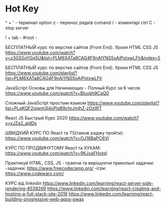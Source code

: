 # Hot Key

^ + ' - термінал
option z - перенос рядків
comand / - коментарі
ctrl C - stop server

! + tab - <document>
#root - <div id="root"></div>

БЕСПЛАТНЫЙ курс по верстке сайтов (Front End). Уроки HTML CSS JS
https://www.youtube.com/watch?v=z3GS5oYGq5U&list=PLM6XATa8CAG4F9nAIYNS5oAiPotxwLFIr&index=5

БЕСПЛАТНЫЙ курс по верстке сайтов (Front End). Уроки HTML CSS JS
https://www.youtube.com/playlist?list=PLM6XATa8CAG4F9nAIYNS5oAiPotxwLFIr

JavaScript Основы для Начинающих - Полный Курс за 6 часов
https://www.youtube.com/watch?v=Bluxbh9CaQ0

Сложный JavaScript простым языком
https://www.youtube.com/playlist?list=PLqKQF2ojwm3l4oPjsB9chrJmlhZ-zOzWT

React JS Быстрый Курс 2020
https://www.youtube.com/watch?v=xJZa2_aldDs

ШВИДКИЙ КУРС ПО React та TS(також раджу пройти):
https://www.youtube.com/watch?v=OJ16BaPC6VI

КУРС ПО ПРОДВИНУТОМУ React та ХУКАМ:
https://www.youtube.com/watch?v=9KJxaFHotqI

Практикуй HTML, CSS, JS - граючи та вирішуючи прикольні задачки:
-задачки: https://www.freecodecamp.org/
-ігри: https://www.codewars.com/

КУРС від linkedin
https://www.linkedin.com/learning/react-server-side-rendering-8539269
https://www.linkedin.com/learning/react-creating-and-hosting-a-full-stack-site-2019
https://www.linkedin.com/learning/react-building-progressive-web-apps-pwas
